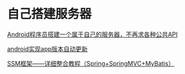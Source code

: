 # 自己搭建服务器

[Android程序员搭建一个属于自己的服务器，不再求各种公共API](https://www.jianshu.com/p/4a0d40806ea2)

[android实现app版本自动更新](https://www.cnblogs.com/zhujiabin/p/7384902.html)

[SSM框架——详细整合教程（Spring+SpringMVC+MyBatis）](https://www.cnblogs.com/zyw-205520/p/4771253.html)